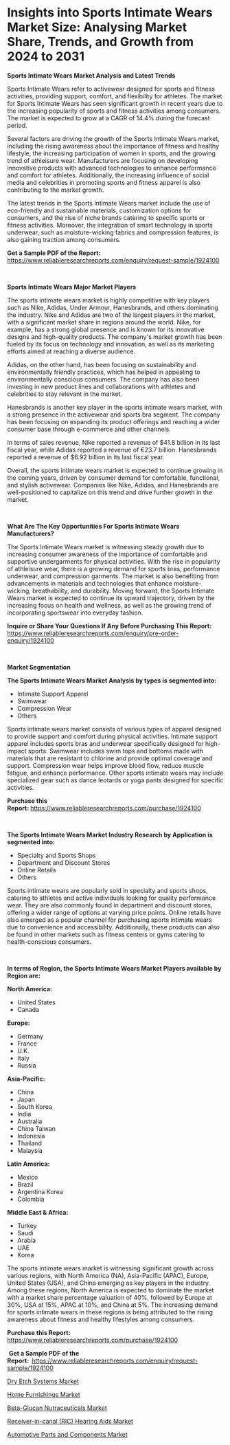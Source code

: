 <p><h1>Insights into Sports Intimate Wears Market Size: Analysing Market Share, Trends, and Growth from 2024 to 2031</h1></p><p><strong>Sports Intimate Wears Market Analysis and Latest Trends</strong></p>
<p><p>Sports Intimate Wears refer to activewear designed for sports and fitness activities, providing support, comfort, and flexibility for athletes. The market for Sports Intimate Wears has seen significant growth in recent years due to the increasing popularity of sports and fitness activities among consumers. The market is expected to grow at a CAGR of 14.4% during the forecast period.</p><p>Several factors are driving the growth of the Sports Intimate Wears market, including the rising awareness about the importance of fitness and healthy lifestyle, the increasing participation of women in sports, and the growing trend of athleisure wear. Manufacturers are focusing on developing innovative products with advanced technologies to enhance performance and comfort for athletes. Additionally, the increasing influence of social media and celebrities in promoting sports and fitness apparel is also contributing to the market growth.</p><p>The latest trends in the Sports Intimate Wears market include the use of eco-friendly and sustainable materials, customization options for consumers, and the rise of niche brands catering to specific sports or fitness activities. Moreover, the integration of smart technology in sports underwear, such as moisture-wicking fabrics and compression features, is also gaining traction among consumers.</p></p>
<p><strong>Get a Sample PDF of the Report:&nbsp;</strong> <a href="https://www.reliableresearchreports.com/enquiry/request-sample/1924100">https://www.reliableresearchreports.com/enquiry/request-sample/1924100</a></p>
<p>&nbsp;</p>
<p><strong>Sports Intimate Wears Major Market Players</strong></p>
<p><p>The sports intimate wears market is highly competitive with key players such as Nike, Adidas, Under Armour, Hanesbrands, and others dominating the industry. Nike and Adidas are two of the largest players in the market, with a significant market share in regions around the world. Nike, for example, has a strong global presence and is known for its innovative designs and high-quality products. The company's market growth has been fueled by its focus on technology and innovation, as well as its marketing efforts aimed at reaching a diverse audience.</p><p>Adidas, on the other hand, has been focusing on sustainability and environmentally friendly practices, which has helped in appealing to environmentally conscious consumers. The company has also been investing in new product lines and collaborations with athletes and celebrities to stay relevant in the market.</p><p>Hanesbrands is another key player in the sports intimate wears market, with a strong presence in the activewear and sports bra segment. The company has been focusing on expanding its product offerings and reaching a wider consumer base through e-commerce and other channels.</p><p>In terms of sales revenue, Nike reported a revenue of $41.8 billion in its last fiscal year, while Adidas reported a revenue of €23.7 billion. Hanesbrands reported a revenue of $6.92 billion in its last fiscal year.</p><p>Overall, the sports intimate wears market is expected to continue growing in the coming years, driven by consumer demand for comfortable, functional, and stylish activewear. Companies like Nike, Adidas, and Hanesbrands are well-positioned to capitalize on this trend and drive further growth in the market.</p></p>
<p>&nbsp;</p>
<p><strong>What Are The Key Opportunities For Sports Intimate Wears Manufacturers?</strong></p>
<p><p>The Sports Intimate Wears market is witnessing steady growth due to increasing consumer awareness of the importance of comfortable and supportive undergarments for physical activities. With the rise in popularity of athleisure wear, there is a growing demand for sports bras, performance underwear, and compression garments. The market is also benefiting from advancements in materials and technologies that enhance moisture-wicking, breathability, and durability. Moving forward, the Sports Intimate Wears market is expected to continue its upward trajectory, driven by the increasing focus on health and wellness, as well as the growing trend of incorporating sportswear into everyday fashion.</p></p>
<p><strong>Inquire or Share Your Questions If Any Before Purchasing This Report:</strong> <a href="https://www.reliableresearchreports.com/enquiry/pre-order-enquiry/1924100">https://www.reliableresearchreports.com/enquiry/pre-order-enquiry/1924100</a></p>
<p>&nbsp;</p>
<p><strong>Market Segmentation</strong></p>
<p><strong>The Sports Intimate Wears Market Analysis by types is segmented into:</strong></p>
<p><ul><li>Intimate Support Apparel</li><li>Swimwear</li><li>Compression Wear</li><li>Others</li></ul></p>
<p><p>Sports intimate wears market consists of various types of apparel designed to provide support and comfort during physical activities. Intimate support apparel includes sports bras and underwear specifically designed for high-impact sports. Swimwear includes swim tops and bottoms made with materials that are resistant to chlorine and provide optimal coverage and support. Compression wear helps improve blood flow, reduce muscle fatigue, and enhance performance. Other sports intimate wears may include specialized gear such as dance leotards or yoga pants designed for specific activities.</p></p>
<p><strong>Purchase this Report:&nbsp;</strong><a href="https://www.reliableresearchreports.com/purchase/1924100">https://www.reliableresearchreports.com/purchase/1924100</a></p>
<p>&nbsp;</p>
<p><strong>The Sports Intimate Wears Market Industry Research by Application is segmented into:</strong></p>
<p><ul><li>Specialty and Sports Shops</li><li>Department and Discount Stores</li><li>Online Retails</li><li>Others</li></ul></p>
<p><p>Sports intimate wears are popularly sold in specialty and sports shops, catering to athletes and active individuals looking for quality performance wear. They are also commonly found in department and discount stores, offering a wider range of options at varying price points. Online retails have also emerged as a popular channel for purchasing sports intimate wears due to convenience and accessibility. Additionally, these products can also be found in other markets such as fitness centers or gyms catering to health-conscious consumers.</p></p>
<p>&nbsp;</p>
<p><strong>In terms of Region, the Sports Intimate Wears Market Players available by Region are:</strong></p>
<p>
    <p> <strong> North America: </strong>
        <ul>
            <li>United States</li>
            <li>Canada</li>
        </ul>
        </p> 
    <p> <strong> Europe: </strong>
        <ul>
            <li>Germany</li>
            <li>France</li>
            <li>U.K.</li>
            <li>Italy</li>
            <li>Russia</li>
        </ul>
        </p> 
    <p> <strong> Asia-Pacific: </strong>
        <ul>
            <li>China</li>
            <li>Japan</li>
            <li>South Korea</li>
            <li>India</li>
            <li>Australia</li>
            <li>China Taiwan</li>
            <li>Indonesia</li>
            <li>Thailand</li>
            <li>Malaysia</li>
        </ul>
        </p> 
    <p> <strong> Latin America: </strong>
        <ul>
            <li>Mexico</li>
            <li>Brazil</li>
            <li>Argentina Korea</li>
            <li>Colombia</li>
        </ul>
        </p> 
    <p> <strong> Middle East & Africa: </strong>
        <ul>
            <li>Turkey</li>
            <li>Saudi</li>
            <li>Arabia</li>
            <li>UAE</li>
            <li>Korea</li>
        </ul>
    </p>
    </p>
<p><p>The sports intimate wears market is witnessing significant growth across various regions, with North America (NA), Asia-Pacific (APAC), Europe, United States (USA), and China emerging as key players in the industry. Among these regions, North America is expected to dominate the market with a market share percentage valuation of 40%, followed by Europe at 30%, USA at 15%, APAC at 10%, and China at 5%. The increasing demand for sports intimate wears in these regions is being attributed to the rising awareness about fitness and healthy lifestyles among consumers.</p></p>
<p><strong>Purchase this Report: </strong><a href="https://www.reliableresearchreports.com/purchase/1924100">https://www.reliableresearchreports.com/purchase/1924100</a></p>
<p>&nbsp;<strong>Get a Sample PDF of the Report:&nbsp;&nbsp;</strong><a href="https://www.reliableresearchreports.com/enquiry/request-sample/1924100">https://www.reliableresearchreports.com/enquiry/request-sample/1924100</a></p>
<p><strong></strong></p>
<p><p><a href="https://valiant-lunge-8fe.notion.site/Dry-Etch-Systems-Market-Size-and-Growth-Market-Segmentation-Regional-and-Country-Breakdowns-and-M-3c47a46fd12a4c849c110e85fe02afd9">Dry Etch Systems Market</a></p><p><a href="https://view.publitas.com/reportprime-1/home-furnishings-market-size-market-trends-and-growth-outlook-forecasted-for-period-from-2024-to-2031/">Home Furnishings Market</a></p><p><a href="https://artistic-helicopter-ca9.notion.site/Beta-Glucan-Nutraceuticals-Market-Growth-Market-Trends-COVID-19-Impact-and-Forecasts-for-period-f-12e105e1fda54137ac3b60158b16fc2b">Beta-Glucan Nutraceuticals Market</a></p><p><a href="https://picayune-night-cbd.notion.site/Receiver-in-canal-RIC-Hearing-Aids-Market-Size-Furnishes-Valuable-Information-Encompassing-Market--28d65185d9d94173957861dbac7c028c">Receiver-in-canal (RIC) Hearing Aids Market</a></p><p><a href="https://view.publitas.com/reportprime-1/decoding-the-automotive-parts-and-components-market-a-deep-dive-into-the-latest-market-trends-market-segmentation-and-competitive-analysis/">Automotive Parts and Components Market</a></p></p>